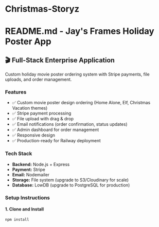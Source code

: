 # Christmas-Storyz
# README.md - Jay's Frames Holiday Poster App

## 🎬 Full-Stack Enterprise Application

Custom holiday movie poster ordering system with Stripe payments, file uploads, and order management.

### Features
- ✅ Custom movie poster design ordering (Home Alone, Elf, Christmas Vacation themes)
- ✅ Stripe payment processing
- ✅ File upload with drag & drop
- ✅ Email notifications (order confirmation, status updates)
- ✅ Admin dashboard for order management
- ✅ Responsive design
- ✅ Production-ready for Railway deployment

### Tech Stack
- **Backend:** Node.js + Express
- **Payment:** Stripe
- **Email:** Nodemailer
- **Storage:** File system (upgrade to S3/Cloudinary for scale)
- **Database:** LowDB (upgrade to PostgreSQL for production)

### Setup Instructions

#### 1. Clone and Install
```bash
npm install
